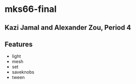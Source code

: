 # mks66-final

## Kazi Jamal and Alexander Zou, Period 4

## Features
- light
- mesh
- set
- saveknobs
- tween
